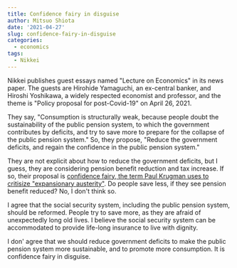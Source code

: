 ```yaml
---
title: Confidence fairy in disguise
author: Mitsuo Shiota
date: '2021-04-27'
slug: confidence-fairy-in-disguise
categories:
  - economics
tags:
  - Nikkei
---
```


Nikkei publishes guest essays named "Lecture on Economics" in its news paper. The guests are Hirohide Yamaguchi, an ex-central banker, and Hiroshi Yoshikawa, a widely respected economist and professor, and the theme is "Policy proposal for post-Covid-19" on April 26, 2021.

They say, "Consumption is structurally weak, because people doubt the sustainability of the public pension system, to which the government contributes by deficits, and try to save more to prepare for the collapse of the public pension system." So, they propose, "Reduce the government deficits, and regain the confidence in the public pension system."

They are not explicit about how to reduce the government deficits, but I guess, they are considering pension benefit reduction and tax increase. If so, their proposal is  [confidence fairy, the term Paul Krugman uses to critisize "expansionary austerity"](https://krugman.blogs.nytimes.com/2012/09/23/expectations-and-the-confidence-fairy/). Do people save less, if they see pension benefit reduced? No, I don't think so.

I agree that the social security system, including the public pension system, should be reformed. People try to save more, as they are afraid of unexpectedly long old lives. I believe the social security system can be accommodated to provide life-long insurance to live with dignity.

I don' agree that we should reduce government deficits to make the public pension system more sustainable, and to promote more consumption. It is confidence fairy in disguise.
